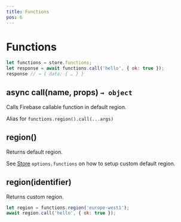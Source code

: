 ```yaml
---
title: Functions
pos: 6
---
```


# Functions

``` javascript
let functions = store.functions;
let response = await functions.call('hello', { ok: true });
response // → { data: { … } }
```

## async call(name, props) `→ object`

Calls Firebase callable function in default region.

Alias for `functions.region().call(...args)`

## region()

Returns default region.

See [Store](api/store) `options.functions` on how to setup custom default region.

## region(identifier)

Returns custom region.

``` javascript
let region = functions.region('europe-west1');
await region.call('hello', { ok: true });
```
